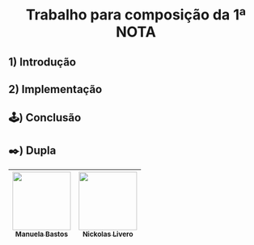 <h1 align= "center"> Trabalho para composição da 1ª NOTA </h1>


## 1) Introdução


## 2) Implementação


## 🕹️) Conclusão




## ✒️) Dupla
| [<img src="https://avatars.githubusercontent.com/u/93674466?v=4" width=115><br><sub>Manuela Bastos</sub>](https://github.com/manupbastos) | [<img src="https://avatars.githubusercontent.com/u/90870510?v=4" width=115><br><sub>Nickolas Livero</sub>](https://github.com/nickolaslivero)| 
| :---: |  :---:|
